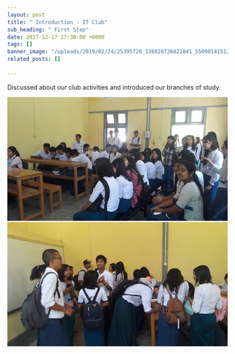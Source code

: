 ```yaml
---
layout: post
title: " Introduction - IT Club"
sub_heading: " First Step"
date: 2017-12-17 17:30:00 +0000
tags: []
banner_image: "/uploads/2019/02/24/25395720_138828726821841_5500014151352373723_n.jpg"
related_posts: []

---
```

Discussed about our club activities and introduced our branches of study.

![](/uploads/2019/02/24/25498219_138828690155178_5219526709845589523_n.jpg)![](/uploads/2019/02/24/25508192_138828656821848_8537925142582661863_n.jpg)